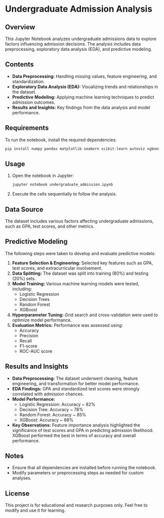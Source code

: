 # Undergraduate Admission Analysis

## Overview
This Jupyter Notebook analyzes undergraduate admissions data to explore factors influencing admission decisions. The analysis includes data preprocessing, exploratory data analysis (EDA), and predictive modeling.

## Contents
- **Data Preprocessing:** Handling missing values, feature engineering, and standardization.
- **Exploratory Data Analysis (EDA):** Visualizing trends and relationships in the dataset.
- **Predictive Modeling:** Applying machine learning techniques to predict admission outcomes.
- **Results and Insights:** Key findings from the data analysis and model performance.

## Requirements
To run the notebook, install the required dependencies:
```bash
pip install numpy pandas matplotlib seaborn scikit-learn autoviz xgboost
```

## Usage
1. Open the notebook in Jupyter:
   ```bash
   jupyter notebook undergraduate_admission.ipynb
   ```
2. Execute the cells sequentially to follow the analysis.

## Data Source
The dataset includes various factors affecting undergraduate admissions, such as GPA, test scores, and other metrics.

## Predictive Modeling
The following steps were taken to develop and evaluate predictive models:
1. **Feature Selection & Engineering:** Selected key features such as GPA, test scores, and extracurricular involvement.
2. **Data Splitting:** The dataset was split into training (80%) and testing (20%) sets.
3. **Model Training:** Various machine learning models were tested, including:
   - Logistic Regression
   - Decision Trees
   - Random Forest
   - XGBoost
4. **Hyperparameter Tuning:** Grid search and cross-validation were used to optimize model performance.
5. **Evaluation Metrics:** Performance was assessed using:
   - Accuracy
   - Precision
   - Recall
   - F1-score
   - ROC-AUC score

## Results and Insights
- **Data Preprocessing:** The dataset underwent cleaning, feature engineering, and transformation for better model performance.
- **EDA Findings:** GPA and standardized test scores were strongly correlated with admission chances.
- **Model Performance:**
   - Logistic Regression: Accuracy ~ 82%
   - Decision Tree: Accuracy ~ 78%
   - Random Forest: Accuracy ~ 85%
   - XGBoost: Accuracy ~ 88%
- **Key Observations:** Feature importance analysis highlighted the significance of test scores and GPA in predicting admission likelihood. XGBoost performed the best in terms of accuracy and overall performance.

## Notes
- Ensure that all dependencies are installed before running the notebook.
- Modify parameters or preprocessing steps as needed for custom analyses.

## License
This project is for educational and research purposes only. Feel free to modify and use it for learning.

